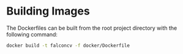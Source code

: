 # Building Images

The Dockerfiles can be built from the root project directory with the following command:

```sh
docker build -t falconcv -f docker/Dockerfile
```
